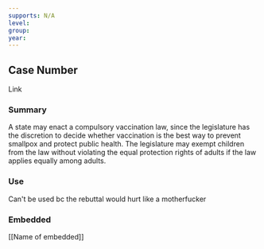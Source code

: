 ```yaml
---
supports: N/A
level: 
group: 
year:
---
```

## Case Number

Link

### Summary

A state may enact a compulsory vaccination law, since the legislature has the discretion to decide whether vaccination is the best way to prevent smallpox and protect public health. The legislature may exempt children from the law without violating the equal protection rights of adults if the law applies equally among adults.

### Use

Can't be used bc the rebuttal would hurt like a motherfucker

### Embedded

[[Name of embedded]]